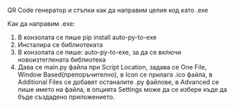 QR Code генератор и стъпки как да направим целия код като .exe

Как да направим .еxe:
1. В конзолата се пише pip install auto-py-to-exe
2. Инсталира се библиотеката
3. В конзолата се пише: auto-py-to-exe, за да се включи новоизтеглената библиотека
4. Дава се main.py файла при Script Location, задава се One File, Window Based(препоръчително), в Icon се прилага .ico файла, в Additional Files се добавят останалите .py файлове, в Advanced се пише името на файла, в опцията Settings може да се избере къде да бъде създадено приложението.
